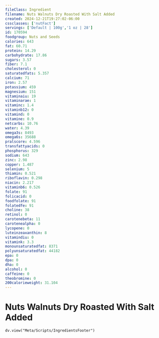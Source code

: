 ```yaml
---
fileClass: Ingredient
filename: Nuts Walnuts Dry Roasted With Salt Added
created: 2024-12-21T19:27:02-06:00
cssclasses: ['nutFact']
servings: ['Default | 100g','1 oz | 28']
id: 170594
foodgroup: Nuts and Seeds
calories: 643
fat: 60.71
protein: 14.29
carbohydrate: 17.86
sugars: 3.57
fiber: 7.1
cholesterol: 0
saturatedfats: 5.357
calcium: 71
iron: 2.57
potassium: 459
magnesium: 151
vitaminaiu: 19
vitaminarae: 1
vitaminc: 1.4
vitaminb12: 0
vitamind: 0
vitamine: 0.9
netcarbs: 10.76
water: 4.39
omega3s: 8493
omega6s: 35688
pralscore: 4.596
transfattyacids: 0
phosphorus: 329
sodium: 643
zinc: 2.98
copper: 1.487
selenium: 5
thiamin: 0.521
riboflavin: 0.298
niacin: 2.217
vitaminb6: 0.526
folate: 91
folicacid: 0
foodfolate: 91
folatedfe: 91
choline: 38
retinol: 0
carotenebeta: 11
carotenealpha: 0
lycopene: 0
luteinzeaxanthin: 8
vitamindiu: 0
vitamink: 3.3
monounsaturatedfat: 8371
polyunsaturatedfat: 44182
epa: 0
dpa: 0
dha: 0
alcohol: 0
caffeine: 0
theobromine: 0
200calorieweight: 31.104
---
```


# Nuts Walnuts Dry Roasted With Salt Added

```dataviewjs
dv.view("Meta/Scripts/IngredientsFooter")
```
